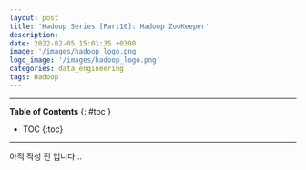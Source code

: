```yaml
---
layout: post
title: 'Hadoop Series [Part10]: Hadoop ZooKeeper'
description: 
date: 2022-02-05 15:01:35 +0300
image: '/images/hadoop_logo.png'
logo_image: '/images/hadoop_logo.png'
categories: data_engineering
tags: Hadoop
---
```

---

**Table of Contents**
{: #toc }
*  TOC
{:toc}

---

아직 작성 전 입니다...  